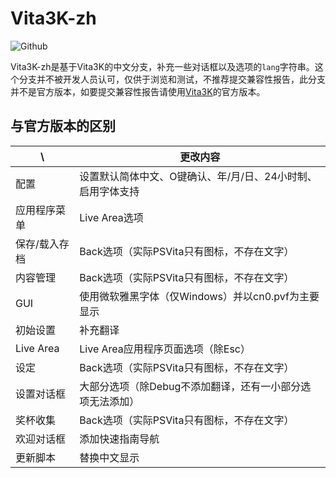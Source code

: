# Vita3K-zh

![Github](https://img.shields.io/github/downloads/HuanJiCanShang/Vita3K-zh/total)

Vita3K-zh是基于Vita3K的中文分支，补充一些对话框以及选项的`lang`字符串。这个分支并不被开发人员认可，仅供于浏览和测试，不推荐提交兼容性报告，此分支并不是官方版本，如要提交兼容性报告请使用[Vita3K](https://vita3k.org)的官方版本。

## 与官方版本的区别
\ | 更改内容
--- | --- 
配置 | 设置默认简体中文、O键确认、年/月/日、24小时制、启用字体支持
应用程序菜单 | Live Area选项
保存/载入存档 | Back选项（实际PSVita只有图标，不存在文字）
内容管理 | Back选项（实际PSVita只有图标，不存在文字）
GUI | 使用微软雅黑字体（仅Windows）并以cn0.pvf为主要显示
初始设置 | 补充翻译
Live Area | Live Area应用程序页面选项（除Esc）
设定 | Back选项（实际PSVita只有图标，不存在文字）
设置对话框 | 大部分选项（除Debug不添加翻译，还有一小部分选项无法添加）
奖杯收集 | Back选项（实际PSVita只有图标，不存在文字）
欢迎对话框 | 添加快速指南导航
更新脚本 | 替换中文显示
